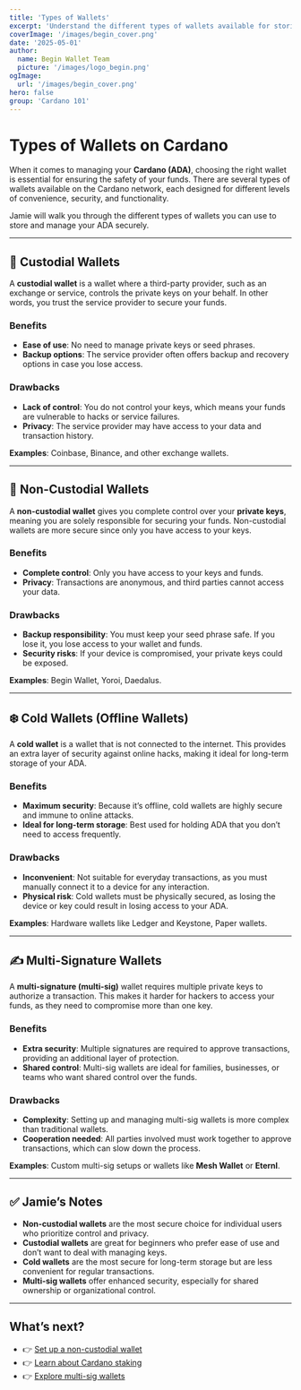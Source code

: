 ```yaml
---
title: 'Types of Wallets'
excerpt: 'Understand the different types of wallets available for storing and managing your Cardano ADA securely.'
coverImage: '/images/begin_cover.png'
date: '2025-05-01'
author:
  name: Begin Wallet Team
  picture: '/images/logo_begin.png'
ogImage:
  url: '/images/begin_cover.png'
hero: false
group: 'Cardano 101'
---
```


# Types of Wallets on Cardano

When it comes to managing your **Cardano (ADA)**, choosing the right wallet is essential for ensuring the safety of your funds. There are several types of wallets available on the Cardano network, each designed for different levels of convenience, security, and functionality.

Jamie will walk you through the different types of wallets you can use to store and manage your ADA securely.

---

## 🏦 Custodial Wallets

A **custodial wallet** is a wallet where a third-party provider, such as an exchange or service, controls the private keys on your behalf. In other words, you trust the service provider to secure your funds.

### Benefits
- **Ease of use**: No need to manage private keys or seed phrases.
- **Backup options**: The service provider often offers backup and recovery options in case you lose access.

### Drawbacks
- **Lack of control**: You do not control your keys, which means your funds are vulnerable to hacks or service failures.
- **Privacy**: The service provider may have access to your data and transaction history.

**Examples**: Coinbase, Binance, and other exchange wallets.

---

## 🔑 Non-Custodial Wallets

A **non-custodial wallet** gives you complete control over your **private keys**, meaning you are solely responsible for securing your funds. Non-custodial wallets are more secure since only you have access to your keys.

### Benefits
- **Complete control**: Only you have access to your keys and funds.
- **Privacy**: Transactions are anonymous, and third parties cannot access your data.

### Drawbacks
- **Backup responsibility**: You must keep your seed phrase safe. If you lose it, you lose access to your wallet and funds.
- **Security risks**: If your device is compromised, your private keys could be exposed.

**Examples**: Begin Wallet, Yoroi, Daedalus.

---

## ❄️ Cold Wallets (Offline Wallets)

A **cold wallet** is a wallet that is not connected to the internet. This provides an extra layer of security against online hacks, making it ideal for long-term storage of your ADA.

### Benefits
- **Maximum security**: Because it’s offline, cold wallets are highly secure and immune to online attacks.
- **Ideal for long-term storage**: Best used for holding ADA that you don’t need to access frequently.

### Drawbacks
- **Inconvenient**: Not suitable for everyday transactions, as you must manually connect it to a device for any interaction.
- **Physical risk**: Cold wallets must be physically secured, as losing the device or key could result in losing access to your ADA.

**Examples**: Hardware wallets like Ledger and Keystone, Paper wallets.

---

## ✍️ Multi-Signature Wallets

A **multi-signature (multi-sig)** wallet requires multiple private keys to authorize a transaction. This makes it harder for hackers to access your funds, as they need to compromise more than one key.

### Benefits
- **Extra security**: Multiple signatures are required to approve transactions, providing an additional layer of protection.
- **Shared control**: Multi-sig wallets are ideal for families, businesses, or teams who want shared control over the funds.

### Drawbacks
- **Complexity**: Setting up and managing multi-sig wallets is more complex than traditional wallets.
- **Cooperation needed**: All parties involved must work together to approve transactions, which can slow down the process.

**Examples**: Custom multi-sig setups or wallets like **Mesh Wallet** or **Eternl**.

---

## ✅ Jamie’s Notes

- **Non-custodial wallets** are the most secure choice for individual users who prioritize control and privacy.
- **Custodial wallets** are great for beginners who prefer ease of use and don’t want to deal with managing keys.
- **Cold wallets** are the most secure for long-term storage but are less convenient for regular transactions.
- **Multi-sig wallets** offer enhanced security, especially for shared ownership or organizational control.

---

## What’s next?

- 👉 [Set up a non-custodial wallet](#)  
- 👉 [Learn about Cardano staking](#)  
- 👉 [Explore multi-sig wallets](#)
